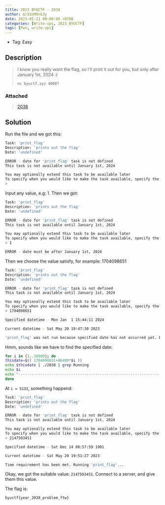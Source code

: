 ```yaml
---
title: 2023 BYUCTF - 2038
author: Gr33nM0nk3y
date: 2023-05-21 00:00:00 +0700
categories: [Write-ups, 2023_BYUCTF]
tags: [Pwn, write-ups]
---
```


* Tag: Easy

## Description

> I know you really want the flag, so I'll print it out for you, but only after January 1st, 2024 :)  
> ```console
> nc byuctf.xyz 40007
> ```

### Attached

> [2038](https://github.com/thanguyen165/CTF-writeups/tree/main/2023/2023_BYUCTF/Attached)

## Solution

Run the file and we got this:

```sh
Task: 'print_flag'
Description: 'prints out the flag'
Date: 'undefined'

ERROR - date for 'print_flag' task is not defined
This task is not available until January 1st, 2024

You may optionally extend this task to be available later
To specify when you would like to make the task available, specify the number of seconds since January 1st, 1970 UTC
>
```

Input any value, e.g: 1. Then we got:
```sh
Task: 'print_flag'
Description: 'prints out the flag'
Date: 'undefined'

ERROR - date for 'print_flag' task is not defined
This task is not available until January 1st, 2024

You may optionally extend this task to be available later
To specify when you would like to make the task available, specify the number of seconds since January 1st, 1970 UTC
> 1

ERROR - date must be after January 1st, 2024
```

Then we choose the value satisfy, for example: 1704098651
```sh
Task: 'print_flag'
Description: 'prints out the flag'
Date: 'undefined'

ERROR - date for 'print_flag' task is not defined
This task is not available until January 1st, 2024

You may optionally extend this task to be available later
To specify when you would like to make the task available, specify the number of seconds since January 1st, 1970 UTC
> 1704098651

Specified datetime - Mon Jan  1 15:44:11 2024

Current datetime - Sat May 20 19:47:30 2023

'print_flag' was not run because specified date has not occurred yet. Exiting...
```

Hmm, sounds like we have to find the specified date:
```sh
for i in {1..10000}; do
thisdate=$(( 1704098651+86400*$i ))
echo $thisdate | ./2038 | grep Running
echo $i
echo "-----------------------------------------------------------------------------------"
done
```

At ```i = 5132```, something happend:
```sh
Task: 'print_flag'
Description: 'prints out the flag'
Date: 'undefined'

ERROR - date for 'print_flag' task is not defined
This task is not available until January 1st, 2024

You may optionally extend this task to be available later
To specify when you would like to make the task available, specify the number of seconds since January 1st, 1970 UTC
> 2147503451

Specified datetime - Sat Dec 14 08:57:59 1901

Current datetime - Sat May 20 19:51:27 2023

Time requirement has been met. Running 'print_flag'...
```

Okay, we got the suitable value: ```2147503451```. Connect to a server, and give them this value.

The flag is:
```
byuctf{year_2038_problem_ftw}
```
